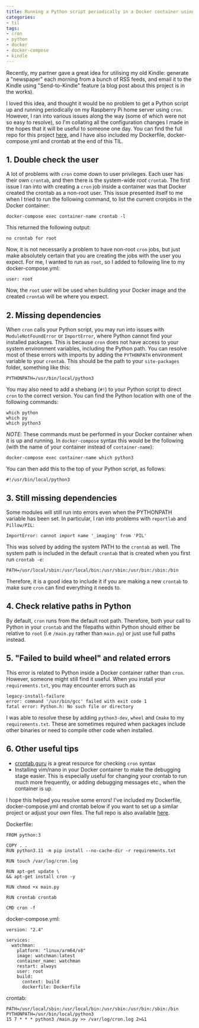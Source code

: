 ```yaml
---
title: Running a Python script periodically in a Docker container using cron
categories:
- til
tags:
- cron
- python
- docker
- docker-compose
- kindle
---
```


Recently, my partner gave a great idea for utilising my old Kindle: generate a "newspaper" each morning from a bunch of RSS feeds, and email it to the Kindle using "Send-to-Kindle" feature (a blog post about this project is in the works).

I loved this idea, and thought it would be no problem to get a Python script up and running periodically on my Raspberry Pi home server using `cron`. However, I ran into various issues along the way (some of which were not so easy to resolve), so I'm collating all the configuration changes I made in the hopes that it will be useful to someone one day. You can find the full repo for this project [here](https://github.com/andrwcnln/watchman), and I have also included my Dockerfile, docker-compose.yml and crontab at the end of this TIL.

## 1. Double check the user

A lot of problems with `cron` come down to user privileges. Each user has their own `crontab`, and then there is the system-wide *root* `crontab`. The first issue I ran into with creating a `cron` job inside a container was that Docker created the crontab as a non-root user. This issue presented itself to me when I tried to run the following command, to  list the current cronjobs in the Docker container:
```
docker-compose exec container-name crontab -l
```
This returned the following output:
```
no crontab for root
```
Now, it is not necessarily a problem to have non-root `cron` jobs, but just make absolutely certain that you are creating the jobs with the user you expect. For me, I wanted to run as `root`, so I added to following line to my docker-compose.yml:
```
user: root
``` 
Now, the `root` user will be used when building your Docker image and the created `crontab` will be where you expect.

## 2. Missing dependencies
When `cron` calls your Python script, you may run into issues with `ModuleNotFoundError` or `ImportError`, where Python cannot find your installed packages. This is because `cron` does not have access to your system environment variables, including the Python path. You can resolve most of these errors with imports by adding the `PYTHONPATH` environment variable to your `crontab`. This should be the path to your `site-packages` folder, something like this:
```
PYTHONPATH=/usr/bin/local/python3
```
You may also need to add a shebang (`#!`) to your Python script to direct `cron` to the correct version. You can find the Python location with one of the following commands:
```
which python
which py
which python3
```
*NOTE*: These commands must be performed in your Docker container when it is up and running. In `docker-compose` syntax this would be the following (with the name of your container instead of `container-name`):
```
docker-compose exec container-name which python3
```
You can then add this to the top of your Python script, as follows:
```
#!/usr/bin/local/python3
```
## 3. Still missing dependencies
Some modules will still run into errors even when the PYTHONPATH variable has been set. In particular, I ran into problems with `reportlab` and `Pillow/PIL`:
```
ImportError: cannot import name '_imaging' from 'PIL'
```
This was solved by adding the system PATH to the `crontab` as well. The system path is included in the default `crontab` that is created when you first run `crontab -e`:
```
PATH=/usr/local/sbin:/usr/local/bin:/usr/sbin:/usr/bin:/sbin:/bin
```
Therefore, it is a good idea to include it if you are making a new `crontab` to make sure `cron` can find everything it needs to. 

## 4. Check relative paths in Python
By default, `cron` runs from the default root path. Therefore, both your call to Python in your `crontab` and the filepaths within Python should either be relative to `root` (i.e `/main.py` rather than `main.py`) or just use full paths instead.

## 5. "Failed to build wheel" and related errors
This error is related to Python inside a Docker container rather than `cron`. However, someone might still find it useful. When you install your `requirements.txt`, you may encounter errors such as 
```
legacy-install-failure
error: command '/usr/bin/gcc' failed with exit code 1
fatal error: Python.h: No such file or directory
```
I was able to resolve these by adding `python3-dev`, `wheel` and `Cmake` to my `requirements.txt`. These are sometimes required when packages include other binaries or need to compile other code when installed.

## 6. Other useful tips
- [crontab.guru](crontab.guru) is a great resource for checking `cron` syntax
- Installing vim/nano in your Docker container to make the debugging stage easier. This is especially useful for changing your crontab to run much more frequently, or adding debugging messages etc., when the container is up.

I hope this helped you resolve some errors! I've included my Dockerfile, docker-compose.yml and crontab below if you want to set up a similar project or adjust your own files. The full repo is also available [here](https://github.com/andrwcnln/watchman).

Dockerfile:
```
FROM python:3

COPY . .
RUN python3.11 -m pip install --no-cache-dir -r requirements.txt

RUN touch /var/log/cron.log

RUN apt-get update \  
&& apt-get install cron -y

RUN chmod +x main.py

RUN crontab crontab 

CMD cron -f
```
docker-compose.yml:
```
version: "2.4"

services:
  watchman:
    platform: "linux/arm64/v8"
    image: watchman:latest
    container_name: watchman
    restart: always
    user: root
    build:
      context: build
      dockerfile: Dockerfile
```
crontab:
```
PATH=/usr/local/sbin:/usr/local/bin:/usr/sbin:/usr/bin:/sbin:/bin
PYTHONPATH=/usr/bin/local/python3
15 7 * * * python3 /main.py >> /var/log/cron.log 2>&1

```
